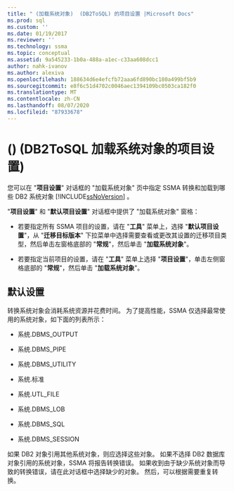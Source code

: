 ```yaml
---
title: " (加载系统对象)  (DB2ToSQL) 的项目设置 |Microsoft Docs"
ms.prod: sql
ms.custom: ''
ms.date: 01/19/2017
ms.reviewer: ''
ms.technology: ssma
ms.topic: conceptual
ms.assetid: 9a545233-1b0a-488a-a1ec-c33aa608dcc1
author: nahk-ivanov
ms.author: alexiva
ms.openlocfilehash: 188634d6e4efcfb72aaa6fd890bc180a499bf5b9
ms.sourcegitcommit: e8f6c51d4702c0046aec1394109bc0503ca182f0
ms.translationtype: MT
ms.contentlocale: zh-CN
ms.lasthandoff: 08/07/2020
ms.locfileid: "87933678"
---
```

# <a name="project-settingsloading-system-objects-db2tosql"></a> ()  (DB2ToSQL 加载系统对象的项目设置) 
您可以在 "**项目设置**" 对话框的 "加载系统对象" 页中指定 SSMA 转换和加载到哪些 DB2 系统对象 [!INCLUDE[ssNoVersion](../../includes/ssnoversion-md.md)] 。  
  
"**项目设置**" 和 "**默认项目设置**" 对话框中提供了 "加载系统对象" 窗格：  
  
-   若要指定所有 SSMA 项目的设置，请在 "**工具**" 菜单上，选择 "**默认项目设置**"，从 "**迁移目标版本**" 下拉菜单中选择需要查看或更改其设置的迁移项目类型，然后单击左窗格底部的 "**常规**"，然后单击 "**加载系统对象**"。  
  
-   若要指定当前项目的设置，请在 "**工具**" 菜单上选择 "**项目设置**"，单击左侧窗格底部的 "**常规**"，然后单击 "**加载系统对象**"。  
  
## <a name="default-settings"></a>默认设置  
转换系统对象会消耗系统资源并花费时间。 为了提高性能，SSMA 仅选择最常使用的系统对象，如下面的列表所示：  
  
-   系统.DBMS_OUTPUT  
  
-   系统.DBMS_PIPE  
  
-   系统.DBMS_UTILITY  
  
-   系统.标准  
  
-   系统.UTL_FILE  
  
-   系统.DBMS_LOB  
  
-   系统.DBMS_SQL  
  
-   系统.DBMS_SESSION  
  
如果 DB2 对象引用其他系统对象，则应选择这些对象。 如果不选择 DB2 数据库对象引用的系统对象，SSMA 将报告转换错误。 如果收到由于缺少系统对象而导致的转换错误，请在此对话框中选择缺少的对象。 然后，可以根据需要重复转换。  
  
